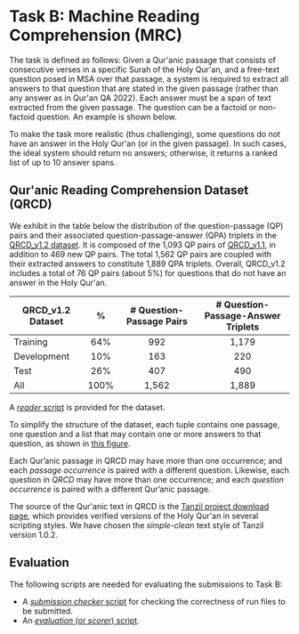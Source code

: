 # Task B: Machine Reading Comprehension (MRC)
The task is defined as follows: Given a Qur'anic passage that consists of consecutive verses in a specific Surah of the Holy Qur'an, and a free-text question posed in MSA over that passage, a system is required to extract all answers to that question that are stated in the given passage (rather than any answer as in Qur'an QA 2022). Each answer must be a span of text extracted from the given passage. The question can be a factoid or non-factoid question. An example is shown below.

To make the task more realistic (thus challenging), some questions do not have an answer in the Holy Qur'an (or in the given passage). In such cases, the ideal system should return no answers; otherwise, it returns a ranked list of up to 10 answer spans.

## Qur'anic Reading Comprehension Dataset (QRCD)
<!--As the development of the test set is still in progress, we only exhibit the distribution of the question-passage pairs and their associated question-passage-triplets in the training and development splits of the QRCD_v1.2 dataset (shown below). -->

<!--The aim is to have a split of 70%, 10%, and 20% for the training, development and test sets, respectively. -->

We exhibit in the table below the distribution of the question-passage (QP) pairs and their associated question-passage-answer (QPA) triplets in the  [QRCD_v1.2 dataset](https://gitlab.com/bigirqu/quran-qa-2023/-/tree/main/Task-B/data). It is composed of the 1,093 QP pairs of [QRCD_v1.1](https://gitlab.com/bigirqu/quranqa/-/tree/main/datasets?ref_type=heads), in addition to 469 new QP pairs. The total 1,562 QP pairs are coupled with their extracted answers to constitute 1,889 QPA triplets. Overall, QRCD_v1.2 includes a total of 76 QP pairs (about 5%) for questions that do not have an answer in the Holy Qur'an.  

| **QRCD_v1.2 Dataset** | **%** | **# Question-Passage Pairs** | **# Question-Passage-Answer Triplets** |
|-------------|:-----:|:----------------------------:|:--------------------------------------:|
| Training    |  64%  |             992              |                  1,179                 |
| Development |  10%  |             163              |                    220                 |
| Test        |  26%  |             407              |                    490                 |
| All         |  100% |           1,562              |                  1,889                 |

<!---
| **Dataset** | **%** |**# Questions** | **# Question-Passage  Pairs** | **# Question-Passage-Answer Triplets** |
|-------------|:-----:|:--------------:|:-----------------------------:|:---------------------------------------:|
| Training    |  70%  |      174       |             992               |                  1,179                  |
| Development |  10%  |       25       |             163               |                    220                  |
| Test        |  20%  |       51       |             407               |                    476                  |
| All         |  100% |      250       |           1,562               |                  1,875                  |
-->
<!--
|**Dataset** |**# Questions**|**# Question-Passage  Pairs**| **# Question-Passage-Answer  Triplets**|
|------------|:-------------:|:---------------------------:|:--------------------------------------:|
| Training   |      174      |             992             |                   1179                 |
| Development|       25      |             163             |                    220                 |
-->

A [*reader* script](https://gitlab.com/bigirqu/quran-qa-2023/-/blob/main/Task-B/code/read_write_qrcd.py) is provided for the dataset.

To simplify the structure of the dataset, each tuple contains one passage, one question and a list that may contain one or more answers to that question, as shown in [this figure](https://gitlab.com/bigirqu/quran-qa-2023/-/blob/main/Task-B/data/README.md). 

Each Qur’anic passage in QRCD may have more than one occurrence; and each *passage occurrence* is paired with a different question. Likewise, each question in *QRCD* may have more than one occurrence; and each *question occurrence* is paired with a different Qur’anic passage.

The source of the Qur'anic text in QRCD is the [Tanzil project download page](https://tanzil.net/download/), which provides verified versions of the Holy Qur'an in several scripting styles. We have chosen the *simple-clean* text style of Tanzil version 1.0.2. 

## Evaluation

The following scripts are needed for evaluating the submissions to Task B:
* A [*submission checker* script](https://gitlab.com/bigirqu/quran-qa-2023/-/tree/main/Task-B/code) for checking the correctness of run files to be submitted. 
* An [*evaluation* (or *scorer*) script](https://gitlab.com/bigirqu/quran-qa-2023/-/tree/main/Task-B/code).

<!--- ## How to cite
If you use the QRCD dataset in your research, please cite the following references:

* Malhas, R. and Elsayed, T., 2022. [Arabic Machine Reading Comprehension on the Holy Qur’an using CL-AraBERT](https://www.sciencedirect.com/science/article/pii/S0306457322001704). *Information Processing & Management*, 59(6), p.103068.

* Malhas, R. and Elsayed, T., 2020. [*AyaTEC*: Building a Reusable Verse-based Test Collection for Arabic Question Answering on the holy qur’an](https://www.sciencedirect.com/science/article/pii/S0306457322001704). *ACM Transactions on Asian and Low-Resource Language Information Processing (TALLIP)*, 19(6), pp.1-21. 
-->
